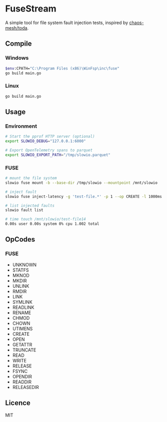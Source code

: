 # FuseStream

A simple tool for file system fault injection tests, inspired by [chaos-mesh/toda](https://github.com/chaos-mesh/toda).

## Compile

### Windows

```bash
$env:CPATH="C:\Program Files (x86)\WinFsp\inc\fuse"
go build main.go
```

### Linux

```bash
go build main.go
```

## Usage

### Environment

```bash
# Start the pprof HTTP server (optional)
export SLOWIO_DEBUG="127.0.0.1:6000"

# Export OpenTelemetry spans to parquet
export SLOWIO_EXPORT_PATH="/tmp/slowio.parquet"
```

### FUSE

```bash
# mount the file system
slowio fuse mount -b --base-dir /tmp/slowio --mountpoint /mnt/slowio

# inject fault
slowio fuse inject-latency -g 'test-file.*' -p 1 --op CREATE -l 1000ms

# list injected faults
slowio fault list

# time touch /mnt/slowio/test-file14
0.00s user 0.00s system 0% cpu 1.002 total
```

## OpCodes

### FUSE

- UNKNOWN
- STATFS
- MKNOD
- MKDIR
- UNLINK
- RMDIR
- LINK
- SYMLINK
- READLINK
- RENAME
- CHMOD
- CHOWN
- UTIMENS
- CREATE
- OPEN
- GETATTR
- TRUNCATE
- READ
- WRITE
- RELEASE
- FSYNC
- OPENDIR
- READDIR
- RELEASEDIR

## Licence

MIT
